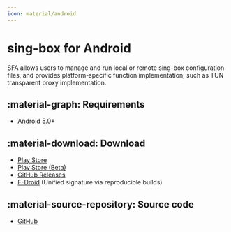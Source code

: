 ```yaml
---
icon: material/android
---
```


# sing-box for Android

SFA allows users to manage and run local or remote sing-box configuration files, and provides
platform-specific function implementation, such as TUN transparent proxy implementation.

## :material-graph: Requirements

* Android 5.0+

## :material-download: Download

* [Play Store](https://play.google.com/store/apps/details?id=io.nekohasekai.sfa)
* [Play Store (Beta)](https://play.google.com/apps/testing/io.nekohasekai.sfa)
* [GitHub Releases](https://github.com/kelleygo/sing-box/releases)
* [F-Droid](https://f-droid.org/packages/io.nekohasekai.sfa/) (Unified signature via reproducible builds)

## :material-source-repository: Source code

* [GitHub](https://github.com/kelleygo/sing-box-for-android)

